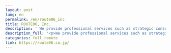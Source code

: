 ```yaml
---
layout: post
lang: en
permalink: /en/route06_inc
title: ROUTE06, Inc.
description: ' We provide professional services such as strategic consulting in digital transformation, development of digital product and data platform. You can work fully remote from all over Japan. (Hiring) '
description_full: '<p>We provide professional services such as strategic consulting in digital transformation, development of digital product and data platform. You can work fully remote from all over Japan. <a href="https://jobs.route06.co.jp/?utm_source=remote-in-japan&amp;utm_medium=website&amp;utm_campaign=en">(Hiring)</a></p>'
categories: full_remote
link: https://route06.co.jp/
---
```

